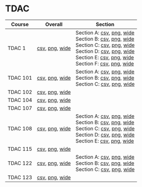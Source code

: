 # TDAC

| Course | Overall | Section |
| ------ | ------- | ------- |
| TDAC 1 | [csv](https://github.com/UCSD-Historical-Enrollment-Data/2025Fall/blob/main/overall/TDAC%201.csv), [png](https://raw.githubusercontent.com/UCSD-Historical-Enrollment-Data/2025Fall/main/plot_overall/TDAC%201.png), [wide](https://raw.githubusercontent.com/UCSD-Historical-Enrollment-Data/2025Fall/main/plot_overall_wide/TDAC%201.png) | Section A: [csv](https://github.com/UCSD-Historical-Enrollment-Data/2025Fall/blob/main/section/TDAC%201_A.csv), [png](https://raw.githubusercontent.com/UCSD-Historical-Enrollment-Data/2025Fall/main/plot_section/TDAC%201_A.png), [wide](https://raw.githubusercontent.com/UCSD-Historical-Enrollment-Data/2025Fall/main/plot_section_wide/TDAC%201_A.png)<br>Section B: [csv](https://github.com/UCSD-Historical-Enrollment-Data/2025Fall/blob/main/section/TDAC%201_B.csv), [png](https://raw.githubusercontent.com/UCSD-Historical-Enrollment-Data/2025Fall/main/plot_section/TDAC%201_B.png), [wide](https://raw.githubusercontent.com/UCSD-Historical-Enrollment-Data/2025Fall/main/plot_section_wide/TDAC%201_B.png)<br>Section C: [csv](https://github.com/UCSD-Historical-Enrollment-Data/2025Fall/blob/main/section/TDAC%201_C.csv), [png](https://raw.githubusercontent.com/UCSD-Historical-Enrollment-Data/2025Fall/main/plot_section/TDAC%201_C.png), [wide](https://raw.githubusercontent.com/UCSD-Historical-Enrollment-Data/2025Fall/main/plot_section_wide/TDAC%201_C.png)<br>Section D: [csv](https://github.com/UCSD-Historical-Enrollment-Data/2025Fall/blob/main/section/TDAC%201_D.csv), [png](https://raw.githubusercontent.com/UCSD-Historical-Enrollment-Data/2025Fall/main/plot_section/TDAC%201_D.png), [wide](https://raw.githubusercontent.com/UCSD-Historical-Enrollment-Data/2025Fall/main/plot_section_wide/TDAC%201_D.png)<br>Section E: [csv](https://github.com/UCSD-Historical-Enrollment-Data/2025Fall/blob/main/section/TDAC%201_E.csv), [png](https://raw.githubusercontent.com/UCSD-Historical-Enrollment-Data/2025Fall/main/plot_section/TDAC%201_E.png), [wide](https://raw.githubusercontent.com/UCSD-Historical-Enrollment-Data/2025Fall/main/plot_section_wide/TDAC%201_E.png)<br>Section F: [csv](https://github.com/UCSD-Historical-Enrollment-Data/2025Fall/blob/main/section/TDAC%201_F.csv), [png](https://raw.githubusercontent.com/UCSD-Historical-Enrollment-Data/2025Fall/main/plot_section/TDAC%201_F.png), [wide](https://raw.githubusercontent.com/UCSD-Historical-Enrollment-Data/2025Fall/main/plot_section_wide/TDAC%201_F.png) |
| TDAC 101 | [csv](https://github.com/UCSD-Historical-Enrollment-Data/2025Fall/blob/main/overall/TDAC%20101.csv), [png](https://raw.githubusercontent.com/UCSD-Historical-Enrollment-Data/2025Fall/main/plot_overall/TDAC%20101.png), [wide](https://raw.githubusercontent.com/UCSD-Historical-Enrollment-Data/2025Fall/main/plot_overall_wide/TDAC%20101.png) | Section A: [csv](https://github.com/UCSD-Historical-Enrollment-Data/2025Fall/blob/main/section/TDAC%20101_A.csv), [png](https://raw.githubusercontent.com/UCSD-Historical-Enrollment-Data/2025Fall/main/plot_section/TDAC%20101_A.png), [wide](https://raw.githubusercontent.com/UCSD-Historical-Enrollment-Data/2025Fall/main/plot_section_wide/TDAC%20101_A.png)<br>Section B: [csv](https://github.com/UCSD-Historical-Enrollment-Data/2025Fall/blob/main/section/TDAC%20101_B.csv), [png](https://raw.githubusercontent.com/UCSD-Historical-Enrollment-Data/2025Fall/main/plot_section/TDAC%20101_B.png), [wide](https://raw.githubusercontent.com/UCSD-Historical-Enrollment-Data/2025Fall/main/plot_section_wide/TDAC%20101_B.png)<br>Section C: [csv](https://github.com/UCSD-Historical-Enrollment-Data/2025Fall/blob/main/section/TDAC%20101_C.csv), [png](https://raw.githubusercontent.com/UCSD-Historical-Enrollment-Data/2025Fall/main/plot_section/TDAC%20101_C.png), [wide](https://raw.githubusercontent.com/UCSD-Historical-Enrollment-Data/2025Fall/main/plot_section_wide/TDAC%20101_C.png) |
| TDAC 102 | [csv](https://github.com/UCSD-Historical-Enrollment-Data/2025Fall/blob/main/overall/TDAC%20102.csv), [png](https://raw.githubusercontent.com/UCSD-Historical-Enrollment-Data/2025Fall/main/plot_overall/TDAC%20102.png), [wide](https://raw.githubusercontent.com/UCSD-Historical-Enrollment-Data/2025Fall/main/plot_overall_wide/TDAC%20102.png) |  |
| TDAC 104 | [csv](https://github.com/UCSD-Historical-Enrollment-Data/2025Fall/blob/main/overall/TDAC%20104.csv), [png](https://raw.githubusercontent.com/UCSD-Historical-Enrollment-Data/2025Fall/main/plot_overall/TDAC%20104.png), [wide](https://raw.githubusercontent.com/UCSD-Historical-Enrollment-Data/2025Fall/main/plot_overall_wide/TDAC%20104.png) |  |
| TDAC 107 | [csv](https://github.com/UCSD-Historical-Enrollment-Data/2025Fall/blob/main/overall/TDAC%20107.csv), [png](https://raw.githubusercontent.com/UCSD-Historical-Enrollment-Data/2025Fall/main/plot_overall/TDAC%20107.png), [wide](https://raw.githubusercontent.com/UCSD-Historical-Enrollment-Data/2025Fall/main/plot_overall_wide/TDAC%20107.png) |  |
| TDAC 108 | [csv](https://github.com/UCSD-Historical-Enrollment-Data/2025Fall/blob/main/overall/TDAC%20108.csv), [png](https://raw.githubusercontent.com/UCSD-Historical-Enrollment-Data/2025Fall/main/plot_overall/TDAC%20108.png), [wide](https://raw.githubusercontent.com/UCSD-Historical-Enrollment-Data/2025Fall/main/plot_overall_wide/TDAC%20108.png) | Section A: [csv](https://github.com/UCSD-Historical-Enrollment-Data/2025Fall/blob/main/section/TDAC%20108_A.csv), [png](https://raw.githubusercontent.com/UCSD-Historical-Enrollment-Data/2025Fall/main/plot_section/TDAC%20108_A.png), [wide](https://raw.githubusercontent.com/UCSD-Historical-Enrollment-Data/2025Fall/main/plot_section_wide/TDAC%20108_A.png)<br>Section B: [csv](https://github.com/UCSD-Historical-Enrollment-Data/2025Fall/blob/main/section/TDAC%20108_B.csv), [png](https://raw.githubusercontent.com/UCSD-Historical-Enrollment-Data/2025Fall/main/plot_section/TDAC%20108_B.png), [wide](https://raw.githubusercontent.com/UCSD-Historical-Enrollment-Data/2025Fall/main/plot_section_wide/TDAC%20108_B.png)<br>Section C: [csv](https://github.com/UCSD-Historical-Enrollment-Data/2025Fall/blob/main/section/TDAC%20108_C.csv), [png](https://raw.githubusercontent.com/UCSD-Historical-Enrollment-Data/2025Fall/main/plot_section/TDAC%20108_C.png), [wide](https://raw.githubusercontent.com/UCSD-Historical-Enrollment-Data/2025Fall/main/plot_section_wide/TDAC%20108_C.png)<br>Section D: [csv](https://github.com/UCSD-Historical-Enrollment-Data/2025Fall/blob/main/section/TDAC%20108_D.csv), [png](https://raw.githubusercontent.com/UCSD-Historical-Enrollment-Data/2025Fall/main/plot_section/TDAC%20108_D.png), [wide](https://raw.githubusercontent.com/UCSD-Historical-Enrollment-Data/2025Fall/main/plot_section_wide/TDAC%20108_D.png)<br>Section E: [csv](https://github.com/UCSD-Historical-Enrollment-Data/2025Fall/blob/main/section/TDAC%20108_E.csv), [png](https://raw.githubusercontent.com/UCSD-Historical-Enrollment-Data/2025Fall/main/plot_section/TDAC%20108_E.png), [wide](https://raw.githubusercontent.com/UCSD-Historical-Enrollment-Data/2025Fall/main/plot_section_wide/TDAC%20108_E.png) |
| TDAC 115 | [csv](https://github.com/UCSD-Historical-Enrollment-Data/2025Fall/blob/main/overall/TDAC%20115.csv), [png](https://raw.githubusercontent.com/UCSD-Historical-Enrollment-Data/2025Fall/main/plot_overall/TDAC%20115.png), [wide](https://raw.githubusercontent.com/UCSD-Historical-Enrollment-Data/2025Fall/main/plot_overall_wide/TDAC%20115.png) |  |
| TDAC 122 | [csv](https://github.com/UCSD-Historical-Enrollment-Data/2025Fall/blob/main/overall/TDAC%20122.csv), [png](https://raw.githubusercontent.com/UCSD-Historical-Enrollment-Data/2025Fall/main/plot_overall/TDAC%20122.png), [wide](https://raw.githubusercontent.com/UCSD-Historical-Enrollment-Data/2025Fall/main/plot_overall_wide/TDAC%20122.png) | Section A: [csv](https://github.com/UCSD-Historical-Enrollment-Data/2025Fall/blob/main/section/TDAC%20122_A.csv), [png](https://raw.githubusercontent.com/UCSD-Historical-Enrollment-Data/2025Fall/main/plot_section/TDAC%20122_A.png), [wide](https://raw.githubusercontent.com/UCSD-Historical-Enrollment-Data/2025Fall/main/plot_section_wide/TDAC%20122_A.png)<br>Section B: [csv](https://github.com/UCSD-Historical-Enrollment-Data/2025Fall/blob/main/section/TDAC%20122_B.csv), [png](https://raw.githubusercontent.com/UCSD-Historical-Enrollment-Data/2025Fall/main/plot_section/TDAC%20122_B.png), [wide](https://raw.githubusercontent.com/UCSD-Historical-Enrollment-Data/2025Fall/main/plot_section_wide/TDAC%20122_B.png)<br>Section C: [csv](https://github.com/UCSD-Historical-Enrollment-Data/2025Fall/blob/main/section/TDAC%20122_C.csv), [png](https://raw.githubusercontent.com/UCSD-Historical-Enrollment-Data/2025Fall/main/plot_section/TDAC%20122_C.png), [wide](https://raw.githubusercontent.com/UCSD-Historical-Enrollment-Data/2025Fall/main/plot_section_wide/TDAC%20122_C.png) |
| TDAC 123 | [csv](https://github.com/UCSD-Historical-Enrollment-Data/2025Fall/blob/main/overall/TDAC%20123.csv), [png](https://raw.githubusercontent.com/UCSD-Historical-Enrollment-Data/2025Fall/main/plot_overall/TDAC%20123.png), [wide](https://raw.githubusercontent.com/UCSD-Historical-Enrollment-Data/2025Fall/main/plot_overall_wide/TDAC%20123.png) |  |
